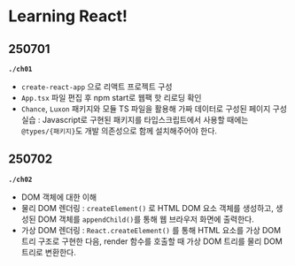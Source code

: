 # Learning React!

## 250701

**`./ch01`**

- `create-react-app` 으로 리액트 프로젝트 구성
- `App.tsx` 파일 편집 후 npm start로 웹팩 핫 리로딩 확인
- `Chance`, `Luxon` 패키지와 모듈 TS 파일을 활용해 가짜 데이터로 구성된 페이지 구성 실습 : Javascript로 구현된 패키지를 타입스크립트에서 사용할 때에는 `@types/{패키지}`도 개발 의존성으로 함께 설치해주어야 한다.

## 250702

**`./ch02`**

- DOM 객체에 대한 이해
- 물리 DOM 렌더링 : `createElement()` 로 HTML DOM 요소 객체를 생성하고, 생성된 DOM 객체를 `appendChild()`를 통해 웹 브라우저 화면에 출력한다.
- 가상 DOM 렌더링 : `React.createElement()` 를 통해 HTML 요소를 가상 DOM 트리 구조로 구현한 다음, render 함수를 호출할 때 가상 DOM 트리를 물리 DOM 트리로 변환한다.

